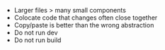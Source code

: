 - Larger files > many small components
- Colocate code that changes often close together
- Copy/paste is better than the wrong abstraction
- Do not run dev
- Do not run build
